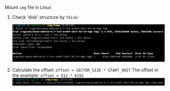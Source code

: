 Mount `img` file in Linux

1. Check 'disk' structure by `fdisk`:

	![](/assets/check_img.png)

2. Calculate the offset: `offset = SECTOR_SIZE * START_UNIT`
	The offset in the example: `offset = 512 * 8192`
	![](/assets/mount_img.png)

